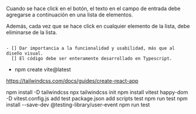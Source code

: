 Cuando se hace click en el botón, el texto en el campo de entrada debe agregarse a continuación en una lista de elementos.

Además, cada vez que se hace click en cualquier elemento de la lista, debe eliminarse de la lista.

```

- [] Dar importancia a la funcionalidad y usabilidad, más que al diseño visual.
  [] El código debe ser enteramente desarrollado en Typescript.
```

- npm create vite@latest

https://tailwindcss.com/docs/guides/create-react-app

npm install -D tailwindcss
npx tailwindcss init
npm install vitest happy-dom -D
vitest.config.js add test
package.json add scripts test
npm run test
npm install --save-dev @testing-library/user-event
npm run test
